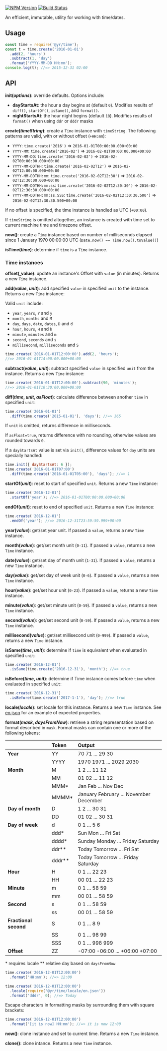 [![NPM Version](https://img.shields.io/npm/v/@yr/time.svg?style=flat)](https://npmjs.org/package/@yr/time)
[![Build Status](https://img.shields.io/travis/YR/time.svg?style=flat)](https://travis-ci.org/YR/time?branch=master)

An efficient, immutable, utility for working with time/dates.

## Usage

```js
const time = require('@yr/time');
const t = time.create('2016-01-01')
  .add(2, 'hours')
  .subtract(1, 'day')
  .format('YYYY-MM-DD HH:mm');
console.log(t); //=> 2015-12-31 02:00
```

## API

**init(_options_)**: override defaults. Options include:
  - **dayStartsAt**: the hour a day begins at (default `0`). Modifies results of `diff()`, `startOf()`, `isSame()`, and `format()`.
  - **nightStartsAt**: the hour night begins (default `18`). Modifies results of `format()` when using `ddr` or `dddr` masks

**create(_timeString_)**: create a `Time` instance with `timeString`. The following patterns are valid, with or without offset (`+HH:mm`):
- `YYYY`: `time.create('2016')` => `2016-01-01T00:00:00.000+00:00`
- `YYYY-MM`: `time.create('2016-02')` => `2016-02-01T00:00:00.000+00:00`
- `YYYY-MM-DD`: `time.create('2016-02-02')` => `2016-02-02T00:00:00.000+00:00`
- `YYYY-MM-DDTHH`: `time.create('2016-02-02T12')` => `2016-02-02T12:00:00.000+00:00`
- `YYYY-MM-DDTHH:mm`: `time.create('2016-02-02T12:30')` => `2016-02-02T12:30:00.000+00:00`
- `YYYY-MM-DDTHH:mm:ss`: `time.create('2016-02-02T12:30:30')` => `2016-02-02T12:30:30.000+00:00`
- `YYYY-MM-DDTHH:mm:ss.SSS`: `time.create('2016-02-02T12:30:30.500')` => `2016-02-02T12:30:30.500+00:00`

If no offset is specified, the time instance is handled as UTC (`+00:00`).

If `timeString` is omitted altogether, an instance is created with time set to current machine time and timezone offset. 

**now()**: create a `Time` instance based on number of milliseconds elapsed since 1 January 1970 00:00:00 UTC (`Date.now() == Time.now().toValue()`)

**isTime(_time_)**: determine if `time` is a `Time` instance.

### Time instances

**offset(_value)**: update an instance's Offset with `value` (in minutes).  Returns a new `Time` instance.

**add(_value_, _unit_)**: add specified `value` in specified `unit` to the instance. Returns a new `Time` instance:

Valid `unit` include:
- `year`, `years`, `Y` and `y`
- `month`, `months` and `M`
- `day`, `days`, `date`, `dates`, `D` and `d`
- `hour`, `hours`, `H` and `h`
- `minute`, `minutes` and `m`
- `second`, `seconds` and `s`
- `millisecond`, `milliseconds` and `S`

```js
time.create('2016-01-01T12:00:00').add(2, 'hours'); 
//=> 2016-01-01T14:00:00.000+00:00
```

**subtract(_value_, _unit_)**: subtract specified `value` in specified `unit` from the instance. Returns a new `Time` instance:

```js
time.create('2016-01-01T12:00:00').subtract(90, 'minutes'); 
//=> 2016-01-01T10:30:00.000+00:00
```

**diff(_time_, _unit_, _asFloat_)**: calculate difference between another `time` in specified `unit`:

```js
time.create('2016-01-01')
  .diff(time.create('2015-01-01'), 'days'); //=> 365
```

If `unit` is omitted, returns difference in milliseconds. 

If `asFloat=true`, returns difference with no rounding, otherwise values are rounded towards `0`. 

If a `dayStartsAt` value is set via `init()`, difference values for `day` units are specially handled:

```js
time.init({ dayStartsAt: 6 });
time.create('2016-01-01T07:00')
  .diff(time.create('2016-01-01T05:00'), 'days'); //=> 1
```

**startOf(_unit_)**: reset to start of specified `unit`. Returns a new `Time` instance:

```js
time.create('2016-12-01')
  .startOf('year'); //=> 2016-01-01T00:00:00.000+00:00
```

**endOf(_unit_)**: reset to end of specified `unit`. Returns a new `Time` instance:

```js
time.create('2016-12-01')
  .endOf('year'); //=> 2016-12-31T23:59:59.999+00:00
```

**year(_value_)**: get/set year unit. If passed a `value`, returns a new `Time` instance.

**month(_value_)**: get/set month unit (`0-11`). If passed a `value`, returns a new `Time` instance.

**date(_value_)**: get/set day of month unit (`1-31`). If passed a `value`, returns a new `Time` instance.

**day(_value_)**: get/set day of week unit (`0-6`). If passed a `value`, returns a new `Time` instance.

**hour(_value_)**: get/set hour unit (`0-23`). If passed a `value`, returns a new `Time` instance.

**minute(_value_)**: get/set minute unit (`0-59`). If passed a `value`, returns a new `Time` instance.

**second(_value_)**: get/set second unit (`0-59`). If passed a `value`, returns a new `Time` instance.

**millisecond(_value_)**: get/set millisecond unit (`0-999`). If passed a `value`, returns a new `Time` instance.

**isSame(_time_, _unit_)**: determine if `time` is equivalent when evaluated in specified `unit`:

```js
time.create('2016-12-01')
  .isSame(time.create('2016-12-31'), 'month'); //=> true
```

**isBefore(_time_, _unit_)**: determine if Time instance comes before `time` when evaluated in specified `unit`:

```js
time.create('2016-12-31')
  .isBefore(time.create('2017-1-1'), 'day'); //=> true
```

**locale(_locale_)**: set locale for this instance. Returns a new `Time` instance. See [en.json](https://github.com/YR/date/blob/master/locale/en.json) for an example of expected properties.

**format(_mask_, _daysFromNow_)**: retrieve a string representation based on format described in `mask`. Format masks can contain one or more of the following tokens:

|                       | Token   | Output                                 |
|-----------------------|:--------|:---------------------------------------|
| __Year__              | YY      | 70 71 ... 29 30                        |
|                       | YYYY    | 1970 1971 ... 2029 2030                |
| __Month__             | M       | 1 2 ... 11 12                          |
|                       | MM      | 01 02 ... 11 12                        |
|                       | MMM*    | Jan Feb ... Nov Dec                    |
|                       | MMMM*   | January February ... November December |
| __Day of month__      | D       | 1 2 ... 30 31                          |
|                       | DD      | 01 02 ... 30 31                        |
| __Day of week__       | d       | 0 1 ... 5 6                            |
|                       | ddd*    | Sun Mon ... Fri Sat                    |
|                       | dddd*   | Sunday Monday ... Friday Saturday      |
|                       | ddr**   | Today Tomorrow ... Fri Sat             |
|                       | dddr**  | Today Tomorrow ... Friday Saturday     |
| __Hour__              | H       | 0 1 ... 22 23                          |
|                       | HH      | 00 01 ... 22 23                        |
| __Minute__            | m       | 0 1 ... 58 59                          |
|                       | mm      | 00 01 ... 58 59                        |
| __Second__            | s       | 0 1 ... 58 59                          |
|                       | ss      | 00 01 ... 58 59                        |
| __Fractional second__ | S       | 0 1 ... 8 9                            |
|                       | SS      | 0 1 ... 98 99                          |
|                       | SSS     | 0 1 ... 998 999                        |
| __Offset__            | ZZ      | -07:00 -06:00 ... +06:00 +07:00        |
\* requires locale
\*\* relative day based on `daysFromNow`

```js
time.create('2016-12-01T12:00:00')
  .format('HH:mm'); //=> 12:00

time.create('2016-12-01T12:00:00')
  .locale(require('@yr/time/locale/en.json'))
  .format('dddr', 0); //=> Today
```

Escape characters in formatting masks by surrounding them with square brackets:

```js
time.create('2016-12-01T12:00:00')
  .format('[it is now] HH:mm'); //=> it is now 12:00
```

**now()**: clone instance and set to current time. Returns a new `Time` instance.

**clone()**: clone intance. Returns a new `Time` instance.